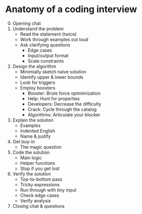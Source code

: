 # Anatomy of a coding interview

0. Opening chat
1. Understand the problem
   - Read the statement (twice)
   - Work through examples out loud
   - Ask clarifying questions
     - Edge cases
     - Input/output format
     - Scale constraints
2. Design the algorithm
   - Minimially sketch naive solution
   - Identify upper & lower bounds
   - Look for triggers
   - Employ boosters
     - Booster: Brute force optmimization
     - Help: Hunt for properties
     - Developers: Decrease the difficulty
     - Crack: Cycle through the catalog
     - Algorithms: Articulate your blocker
3. Explain the solution
   - Examples
   - Indented English
   - Name & justify
4. Get buy-in
   - The magic question
5. Code the solution
   - Main logic
   - Helper functions
   - Stop if you get lost
6. Verify the solution
   - Top-to-bottom pass
   - Tricky expressions
   - Run through with tiny input
   - Check edge cases
   - Verify analysis
7. Closing chat & questions
